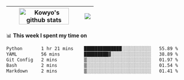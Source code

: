 | <a href="https://github.com/anuraghazra/github-readme-stats"><img width="85%" src="https://github-readme-stats.vercel.app/api?username=kowyo&show_icons=true&hide_border=true&theme=transparent" alt="Kowyo's github stats" /></a> | <a href="https://github.com/anuraghazra/github-readme-stats"><img align="center" src="https://github-readme-stats.vercel.app/api/top-langs/?username=kowyo&exclude_repo=Engineering-Competition-Robot,mobile-robot&hide=c,assembly,shaderlab,hlsl,mathematica,cmake&layout=compact&hide_border=true&theme=transparent" /></a> |
| ------------- | ------------- |

📊 **This week I spent my time on**
<!--START_SECTION:waka-->

```txt
Python       1 hr 21 mins    ██████████████░░░░░░░░░░░   55.89 %
YAML         56 mins         █████████▓░░░░░░░░░░░░░░░   38.89 %
Git Config   2 mins          ▒░░░░░░░░░░░░░░░░░░░░░░░░   01.97 %
Bash         2 mins          ▒░░░░░░░░░░░░░░░░░░░░░░░░   01.54 %
Markdown     2 mins          ▒░░░░░░░░░░░░░░░░░░░░░░░░   01.41 %
```

<!--END_SECTION:waka-->
